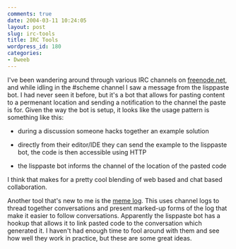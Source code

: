 ```yaml
---
comments: true
date: 2004-03-11 10:24:05
layout: post
slug: irc-tools
title: IRC Tools
wordpress_id: 180
categories:
- Dweeb
---
```


I've been wandering around through various IRC channels on [freenode.net](http://www.freenode.net), and while idling in the #scheme channel I saw a message from the lisppaste bot. I had never seen it before, but it's a bot that allows for pasting content to a permenant location and sending a notification to the channel the paste is for. Given the way the bot is setup, it looks like the usage pattern is something like this:




  * during a discussion someone hacks together an example solution


  * directly from their editor/IDE they can send the example to the lisppaste bot, the code is then accessible using HTTP

  * the lisppaste bot informs the channel of the location of the pasted code



I think that makes for a pretty cool blending of web based and chat based collaboration.

Another tool that's new to me is the [meme log](http://meme.b9.com/start). This uses channel logs to thread together conversations and present marked-up forms of the log that make it easier to follow conversations. Apparently the lisppaste bot has a hookup that allows it to link pasted code to the conversation which generated it. I haven't had enough time to fool around with them and see how well they work in practice, but these are some great ideas.
